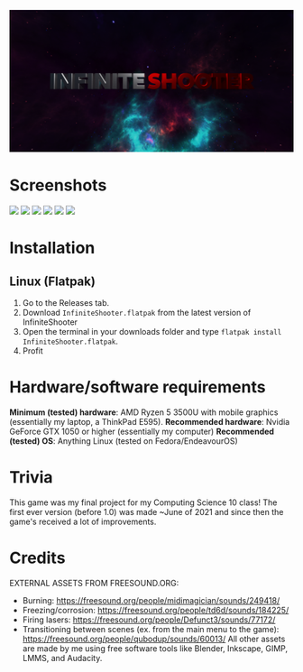 <p align="center">
  <img alt="InfiniteShooter" src="infiniteshooter-cover.png">
</p>

# Screenshots
<!-- Have to do some HTML wizardry to get these screenshots to not be completely large and not side-by-side -->
<p float="left">
  <img src="https://user-images.githubusercontent.com/52388215/147332184-7c2262d3-b041-420f-8051-5298ad01fb7a.png" width="200">
  <img src="https://user-images.githubusercontent.com/52388215/147332236-6412a332-5ab9-4a66-818d-feb85b3e29f3.png" width="200">
  <img src="https://user-images.githubusercontent.com/52388215/147332784-9d79dab5-10ce-4260-8121-8c918758fb7c.png" width="200">
  <img src="https://user-images.githubusercontent.com/52388215/147332909-21ba5ab9-3838-4515-8dfc-7a558980df6c.png" width="200">
  <img src="https://user-images.githubusercontent.com/52388215/147332310-53d4d3fb-4b13-476b-9961-f2fa91c698ca.png" width="200">
  <img src="https://user-images.githubusercontent.com/52388215/147332459-4156d2dc-448f-4767-b2bb-b955777920fc.png" width="200">
</p>


# Installation
## Linux (Flatpak)
1. Go to the Releases tab.
2. Download `InfiniteShooter.flatpak` from the latest version of InfiniteShooter
3. Open the terminal in your downloads folder and type `flatpak install InfiniteShooter.flatpak`.
4. Profit

# Hardware/software requirements
**Minimum (tested) hardware**: AMD Ryzen 5 3500U with mobile graphics (essentially my laptop, a ThinkPad E595).
**Recommended hardware**: Nvidia GeForce GTX 1050 or higher (essentially my computer)
**Recommended (tested) OS**: Anything Linux (tested on Fedora/EndeavourOS)

# Trivia
This game was my final project for my Computing Science 10 class! The first ever version (before 1.0) was made ~June of 2021 and since then the game's received a lot of improvements.

# Credits
EXTERNAL ASSETS FROM FREESOUND.ORG:
- Burning: https://freesound.org/people/midimagician/sounds/249418/
- Freezing/corrosion: https://freesound.org/people/td6d/sounds/184225/
- Firing lasers: https://freesound.org/people/Defunct3/sounds/77172/
- Transitioning between scenes (ex. from the main menu to the game): https://freesound.org/people/qubodup/sounds/60013/
All other assets are made by me using free software tools like Blender, Inkscape, GIMP, LMMS, and Audacity.
